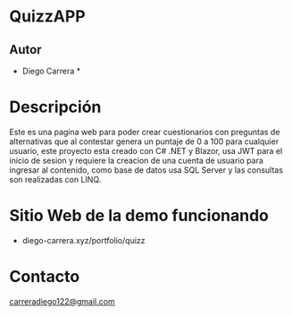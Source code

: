 # QuizzAPP
## Autor
* Diego Carrera *

# Descripción
Este es una pagina web para poder crear cuestionarios con preguntas de alternativas que al contestar genera un puntaje de 0 a 100 para cualquier usuario, este  proyecto esta creado con C# .NET y Blazor, usa JWT para el inicio de sesion y requiere la creacion de una cuenta de usuario para ingresar al contenido, como base de datos usa SQL Server y las consultas son realizadas con LINQ.

# Sitio Web de la demo funcionando
- diego-carrera.xyz/portfolio/quizz

# Contacto
carreradiego122@gmail.com
